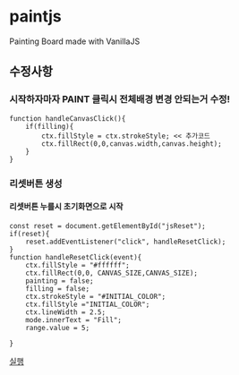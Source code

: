 # paintjs
Painting Board made with VanillaJS

## 수정사항

### 시작하자마자 PAINT 클릭시 전체배경 변경 안되는거 수정!
```
function handleCanvasClick(){
    if(filling){
        ctx.fillStyle = ctx.strokeStyle; << 추가코드
        ctx.fillRect(0,0,canvas.width,canvas.height);
    }
}
```

### 리셋버튼 생성
#### 리셋버튼 누를시 초기화면으로 시작
````
const reset = document.getElementById("jsReset");
if(reset){
    reset.addEventListener("click", handleResetClick);
}
function handleResetClick(event){
    ctx.fillStyle = "#ffffff";
    ctx.fillRect(0,0, CANVAS_SIZE,CANVAS_SIZE);
    painting = false;
    filling = false;
    ctx.strokeStyle = "#INITIAL_COLOR";
    ctx.fillStyle ="INITIAL_COLOR";
    ctx.lineWidth = 2.5;
    mode.innerText = "Fill";
    range.value = 5;

}
````

 <a href="https://dlawlsdud0419.github.io/paintjs/">실행</a>
